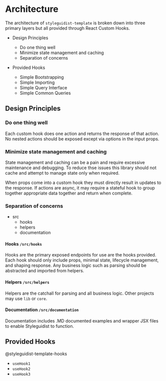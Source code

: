 # Architecture

The architecture of `styleguidist-template` is broken down into three primary layers but all provided through React Custom Hooks.

- Design Principles
  - Do one thing well
  - Minimize state management and caching
  - Separation of concerns

- Provided Hooks
  - Simple Bootstrapping
  - Simple Importing
  - Simple Query Interface
  - Simple Common Queries

## Design Principles

### Do one thing well

Each custom hook does one action and returns the response of that action. No nested actions should be exposed except via options in the input props.

### Minimize state management and caching

State management and caching can be a pain and require excessive maintenance and debugging. To reduce thse issues this library should not cache and attempt to manage state only when required.

When props come into a custom hook they must directly result in updates to the response. If actions are async, it may require a stateful hook to group together appropriate data together and return when complete.

### Separation of concerns

- src
  - hooks
  - helpers
  - documentation

#### Hooks `/src/hooks`

Hooks are the primary exposed endpoints for use are the hooks provided. Each hook should only include props, minimal state, lifecycle management, and shaping response. Any business logic such as parsing should be abstracted and imported from helpers.

#### Helpers `/src/helpers`

Helpers are the catchall for parsing and all business logic. Other projects may use `lib` or `core`.

#### Documentation `/src/documentation`

Documentation includes .MD documented examples and wrapper JSX files to enable Styleguidist to function.

## Provided Hooks

@styleguidist-template-hooks
- `useHook1`
- `useHook2`
- `useHook3`